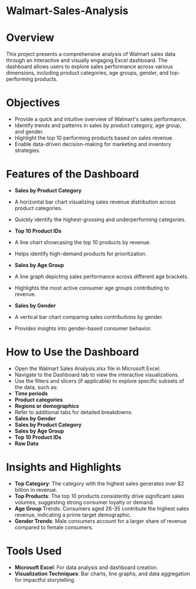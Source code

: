 # Walmart-Sales-Analysis
# Overview
This project presents a comprehensive analysis of Walmart sales data through an interactive and visually engaging Excel dashboard. The dashboard allows users to explore sales performance across various dimensions, including product categories, age groups, gender, and top-performing products.

# Objectives
- Provide a quick and intuitive overview of Walmart's sales performance.
- Identify trends and patterns in sales by product category, age group, and gender.
- Highlight the top 10 performing products based on sales revenue.
- Enable data-driven decision-making for marketing and inventory strategies.
  
# Features of the Dashboard
- **Sales by Product Category**
- A horizontal bar chart visualizing sales revenue distribution across product categories.
- Quickly identify the highest-grossing and underperforming categories.
  
- **Top 10 Product IDs**
- A line chart showcasing the top 10 products by revenue.
- Helps identify high-demand products for prioritization.
  
- **Sales by Age Group**
- A line graph depicting sales performance across different age brackets.
- Highlights the most active consumer age groups contributing to revenue.

- **Sales by Gender**
- A vertical bar chart comparing sales contributions by gender.
- Provides insights into gender-based consumer behavior.
  
# How to Use the Dashboard
- Open the Walmart Sales Analysis.xlsx file in Microsoft Excel.
- Navigate to the Dashboard tab to view the interactive visualizations.
- Use the filters and slicers (if applicable) to explore specific subsets of the data, such as:
- **Time periods**
- **Product categories**
- **Regions or demographics**   
- Refer to additional tabs for detailed breakdowns:
- **Sales by Gender**
- **Sales by Product Category**
- **Sales by Age Group**
- **Top 10 Product IDs**
- **Raw Data**
  
# Insights and Highlights
- **Top Category**: The category with the highest sales generates over $2 billion in revenue.
- **Top Products**: The top 10 products consistently drive significant sales volumes, suggesting strong consumer loyalty or demand.
- **Age Group** Trends: Consumers aged 26-35 contribute the highest sales revenue, indicating a prime target demographic.
- **Gender Trends**: Male consumers account for a larger share of revenue compared to female consumers.
  
# Tools Used
- **Microsoft Excel**: For data analysis and dashboard creation.
- **Visualization Techniques**: Bar charts, line graphs, and data aggregation for impactful storytelling.
